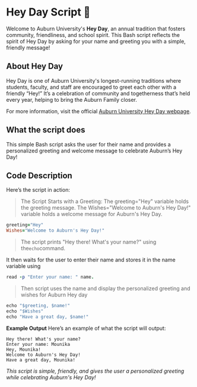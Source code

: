 # Hey Day  Script 🎉

Welcome to Auburn University's **Hey Day**, an annual tradition that fosters community, friendliness, and school spirit. This Bash script reflects the spirit of Hey Day by asking for your name and greeting you with a simple, friendly message!

## About Hey Day

Hey Day is one of Auburn University's longest-running traditions where students, faculty, and staff are encouraged to greet each other with a friendly “Hey!” It’s a celebration of community and togetherness that’s held every year, helping to bring the Auburn Family closer.

For more information, visit the official [Auburn University Hey Day webpage](http://sga.auburn.edu/hey-day/).

## What the script does

This simple Bash script asks the user for their name and provides a personalized greeting and welcome message to celebrate Auburn’s Hey Day!

## Code Description

Here’s the script in action:
>The Script Starts with a Greeting:
The greeting="Hey" variable holds the greeting message.
The Wishes="Welcome to Auburn's Hey Day!" variable holds a welcome message for Auburn's Hey Day.
```ruby 
greeting="Hey"
Wishes="Welcome to Auburn's Hey Day!"
```
>The script prints "Hey there! What's your name?" using the``` echo ```command.

It then waits for the user to enter their name and stores it in the name variable using
```ruby 
read -p "Enter your name: " name.
```
> Then script uses the name and display the personalized greeting and  wishes for Auburn Hey day
```ruby
echo "$greeting, $name!"
echo "$Wishes"
echo "Have a great day, $name!"
```
**Example Output**
Here’s an example of what the script will output:
```
Hey there! What's your name?
Enter your name: Mounika
Hey, Mounika!
Welcome to Auburn's Hey Day!
Have a great day, Mounika!
```
*This script is simple, friendly, and gives the user a personalized greeting while celebrating Auburn's Hey Day!*


